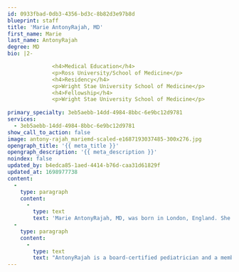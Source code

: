 ```yaml
---
id: 0933fbad-0db3-4356-bd3c-8b82d3e97b8d
blueprint: staff
title: 'Marie AntonyRajah, MD'
first_name: Marie
last_name: AntonyRajah
degree: MD
bio: |2-

              <h4>Medical Education</h4>
              <p>Ross University/School of Medicine</p>
              <h4>Residency</h4>
              <p>Wright Stae University School of Medicine</p>
              <h4>Fellowship</h4>
              <p>Wright Stae University School of Medicine</p>
          
primary_specialty: 3eb5aebb-14dd-4984-8bbc-6e9bc12d9781
services:
  - 3eb5aebb-14dd-4984-8bbc-6e9bc12d9781
show_call_to_action: false
image: antony-rajah_mariemd-scaled-e1687193037485-300x276.jpg
opengraph_title: '{{ meta_title }}'
opengraph_description: '{{ meta_description }}'
noindex: false
updated_by: b4edca85-1aed-4414-b76d-caa31d61829f
updated_at: 1698977738
content:
  -
    type: paragraph
    content:
      -
        type: text
        text: 'Marie AntonyRajah, MD, was born in London, England. She graduated from John Carroll University in University Heights, Ohio, and went on to medical school at Ross University School of Medicine in Miramar, Fla. AntonyRajah completed her pediatric residency at Wright State University in Ohio.'
  -
    type: paragraph
    content:
      -
        type: text
        text: "AntonyRajah is a board-certified pediatrician and a member of the American Academy of Pediatrics.\_ She is a faculty member at UCF College of Medicine, an Advanced Pediatric Life Support course instructor and currently serves on a medication safety committee."
---
```

